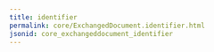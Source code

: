 ```yaml
---
title: identifier
permalink: core/ExchangedDocument.identifier.html
jsonid: core_exchangeddocument_identifier
---
```

